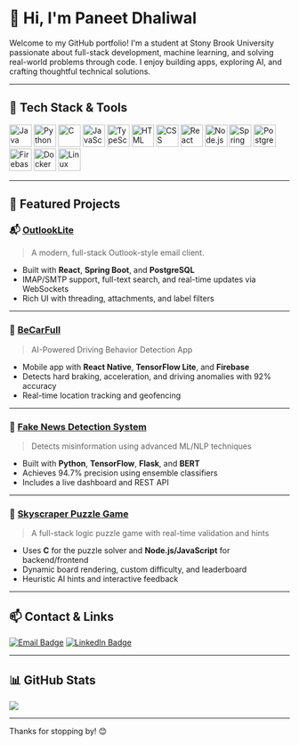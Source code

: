 # 👋 Hi, I'm Paneet Dhaliwal

Welcome to my GitHub portfolio! I'm a student at Stony Brook University passionate about full-stack development, machine learning, and solving real-world problems through code. I enjoy building apps, exploring AI, and crafting thoughtful technical solutions.

---

## 🔧 Tech Stack & Tools

<p align="left">
  <img src="https://cdn.jsdelivr.net/gh/devicons/devicon/icons/java/java-original.svg" alt="Java" width="40"/>
  <img src="https://cdn.jsdelivr.net/gh/devicons/devicon/icons/python/python-original.svg" alt="Python" width="40"/>
  <img src="https://cdn.jsdelivr.net/gh/devicons/devicon/icons/c/c-original.svg" alt="C" width="40"/>
  <img src="https://cdn.jsdelivr.net/gh/devicons/devicon/icons/javascript/javascript-original.svg" alt="JavaScript" width="40"/>
  <img src="https://cdn.jsdelivr.net/gh/devicons/devicon/icons/typescript/typescript-original.svg" alt="TypeScript" width="40"/>
  <img src="https://cdn.jsdelivr.net/gh/devicons/devicon/icons/html5/html5-original.svg" alt="HTML" width="40"/>
  <img src="https://cdn.jsdelivr.net/gh/devicons/devicon/icons/css3/css3-original.svg" alt="CSS" width="40"/>
  <img src="https://cdn.jsdelivr.net/gh/devicons/devicon/icons/react/react-original.svg" alt="React" width="40"/>
  <img src="https://cdn.jsdelivr.net/gh/devicons/devicon/icons/nodejs/nodejs-original.svg" alt="Node.js" width="40"/>
  <img src="https://cdn.jsdelivr.net/gh/devicons/devicon/icons/spring/spring-original.svg" alt="Spring Boot" width="40"/>
  <img src="https://cdn.jsdelivr.net/gh/devicons/devicon/icons/postgresql/postgresql-original.svg" alt="PostgreSQL" width="40"/>
  <img src="https://cdn.jsdelivr.net/gh/devicons/devicon/icons/firebase/firebase-plain.svg" alt="Firebase" width="40"/>
  <img src="https://cdn.jsdelivr.net/gh/devicons/devicon/icons/docker/docker-original.svg" alt="Docker" width="40"/>
  <img src="https://cdn.jsdelivr.net/gh/devicons/devicon/icons/linux/linux-original.svg" alt="Linux" width="40"/>
</p>

---

## 🚀 Featured Projects

### 📬 [OutlookLite](https://github.com/Paneett/OutlookLite)
> A modern, full-stack Outlook-style email client.

- Built with **React**, **Spring Boot**, and **PostgreSQL**
- IMAP/SMTP support, full-text search, and real-time updates via WebSockets
- Rich UI with threading, attachments, and label filters

---

### 🚗 [BeCarFull](https://github.com/Paneett/BeCarFull)
> AI-Powered Driving Behavior Detection App

- Mobile app with **React Native**, **TensorFlow Lite**, and **Firebase**
- Detects hard braking, acceleration, and driving anomalies with 92% accuracy
- Real-time location tracking and geofencing

---

### 🧠 [Fake News Detection System](https://github.com/Paneett/Fake-News)
> Detects misinformation using advanced ML/NLP techniques

- Built with **Python**, **TensorFlow**, **Flask**, and **BERT**
- Achieves 94.7% precision using ensemble classifiers
- Includes a live dashboard and REST API

---

### 🧩 [Skyscraper Puzzle Game](https://github.com/Paneett/Skyscraper-Puzzle-Game)
> A full-stack logic puzzle game with real-time validation and hints

- Uses **C** for the puzzle solver and **Node.js/JavaScript** for backend/frontend
- Dynamic board rendering, custom difficulty, and leaderboard
- Heuristic AI hints and interactive feedback

---

## 📫 Contact & Links

[![Email Badge](https://img.shields.io/badge/Send%20Email-grey?style=for-the-badge&logo=gmail)](mailto:paneetd2004@gmail.com?subject=Hi%20Paneet!%20%7C%20Mail%20from%20GitHub&body=Hi%20Paneet%2C%20I%20saw%20your%20GitHub%20profile%20and...)
[![LinkedIn Badge](https://img.shields.io/badge/My_Linkedin-gray?style=for-the-badge&logo=linkedin)](https://www.linkedin.com/in/paneett/)

---

## 📊 GitHub Stats
<img src="https://github-readme-stats.vercel.app/api/top-langs/?username=Paneett&hide=DockerFile,Jupyter%20Notebook&theme=tokyonight" />

---

Thanks for stopping by! 😊
